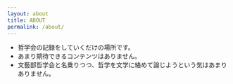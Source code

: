 ```yaml
---
layout: about
title: ABOUT
permalink: /about/
---
```


* 哲学会の記録をしていくだけの場所です。
* あまり期待できるコンテンツはありません。
* 文藝部哲学会と名乗りつつ、哲学を文学に絡めて論じようという気はあまりありません。
